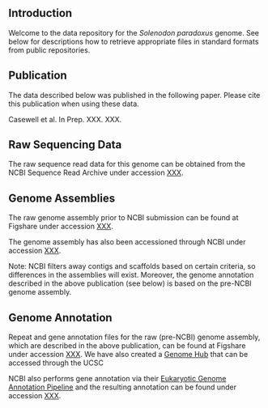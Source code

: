 ## Introduction

Welcome to the data repository for the *Solenodon paradoxus* genome. See below for descriptions how to retrieve appropriate files in standard formats from public repositories.

## Publication

The data described below was published in the following paper. Please cite this publication when using these data.

Casewell et al. In Prep. XXX. XXX.

## Raw Sequencing Data

The raw sequence read data for this genome can be obtained from the NCBI Sequence Read Archive under accession [XXX](www.google.com).

## Genome Assemblies

The raw genome assembly prior to NCBI submission can be found at Figshare under accession [XXX](www.google.com).

The genome assembly has also been accessioned through NCBI under accession [XXX](www.google.com).

Note: NCBI filters away contigs and scaffolds based on certain criteria, so differences in the assemblies will exist. Moreover, the genome annotation described in the above publication (see below) is based on the pre-NCBI genome assembly.

## Genome Annotation

Repeat and gene annotation files for the raw (pre-NCBI) genome assembly, which are described in the above publication, can be found at Figshare under accession [XXX](www.google.com). We have also created a [Genome Hub](https://genome.ucsc.edu/goldenpath/help/hgTrackHubHelp.html) that can be accessed through the UCSC

NCBI also performs gene annotation via their [Eukaryotic Genome Annotation Pipeline](https://www.ncbi.nlm.nih.gov/genome/annotation_euk/process/) and the resulting annotation can be found under accession [XXX](www.google.com).
